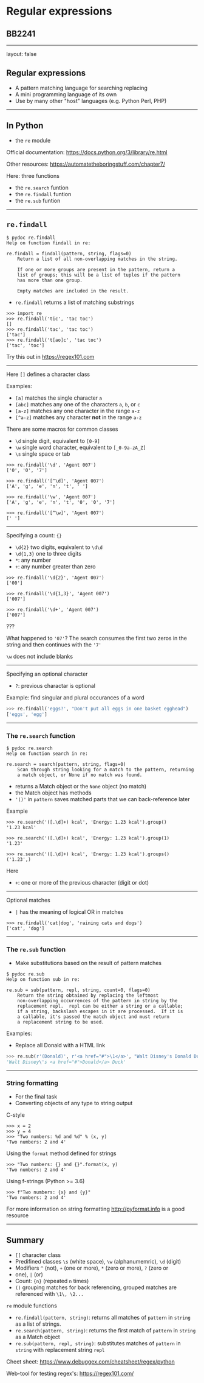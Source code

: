 <script type="text/javascript"
  src="https://cdn.mathjax.org/mathjax/latest/MathJax.js?config=TeX-AMS-MML_HTMLorMML">
</script>
# Regular expressions

## BB2241


---

layout: false


## Regular expressions

* A pattern matching language for searching replacing
* A mini programming language of its own
* Use by many other "host" languages (e.g. Python Perl, PHP)


---

## In Python

* the `re` module 

Official documentation: https://docs.python.org/3/library/re.html

Other resources: https://automatetheboringstuff.com/chapter7/

Here: three functions

* the `re.search` funtion
* the `re.findall` funtion
* the `re.sub` funtion


---

## `re.findall`

```
$ pydoc re.findall
Help on function findall in re:

re.findall = findall(pattern, string, flags=0)
    Return a list of all non-overlapping matches in the string.
    
    If one or more groups are present in the pattern, return a
    list of groups; this will be a list of tuples if the pattern
    has more than one group.
    
    Empty matches are included in the result.

```

* `re.findall` returns a list of matching substrings

```
>>> import re
>>> re.findall('tic', 'tac toc')
[]
>>> re.findall('tac', 'tac toc')
['tac']
>>> re.findall('t[ao]c', 'tac toc')
['tac', 'toc']

```

Try this out in https://regex101.com

---
Here `[]` defines a character class

Examples:

*  `[a]` matches the single character `a`
*  `[abc]` matches any one of the characters `a`, `b`, or `c`
*  `[a-z]` matches any one character in the range `a-z`
*  `[^a-z]` matches any character **not** in the range `a-z`

There are some macros for common classes

* `\d` single digit, equivalent to `[0-9]`
* `\w` single word character, equivalent to `[_0-9a-zA_Z]`
* `\s` single space or tab

```
>>> re.findall('\d', 'Agent 007')
['0', '0', '7']

```
```
>>> re.findall('[^\d]', 'Agent 007')
['A', 'g', 'e', 'n', 't', ' ']

```
```
>>> re.findall('\w', 'Agent 007')
['A', 'g', 'e', 'n', 't', '0', '0', '7']

```
```
>>> re.findall('[^\w]', 'Agent 007')
[' ']

```

---

Specifying a count: `{}`

* `\d{2}` two digits, equivalent to `\d\d`
* `\d{1,3}`  one to three digits
* `*`: any number
* `+`: any number greater than zero

```
>>> re.findall('\d{2}', 'Agent 007')
['00']

```
```
>>> re.findall('\d{1,3}', 'Agent 007')
['007']

```
```
>>> re.findall('\d+', 'Agent 007')
['007']

```

???

What happened to `'07'`? The search consumes the first two zeros in 
the string and then continues with the `'7'`

`\w` does not include blanks


---

Specifying an optional character

* `?`: previous charactar is optional

Example: find singular and plural occurances of a word

```python
>>> re.findall('eggs?', "Don't put all eggs in one basket egghead")
['eggs', 'egg']

```

---


### The `re.search` function

```
$ pydoc re.search
Help on function search in re:

re.search = search(pattern, string, flags=0)
    Scan through string looking for a match to the pattern, returning
    a match object, or None if no match was found.

```

* returns a Match object or the `None` object (no match)
* the Match object has methods
* `'()'` in `pattern` saves matched parts that we can back-reference later


Example

```
>>> re.search('([.\d]+) kcal', 'Energy: 1.23 kcal').group()
'1.23 kcal'

```
```
>>> re.search('([.\d]+) kcal', 'Energy: 1.23 kcal').group(1)
'1.23'

```
```
>>> re.search('([.\d]+) kcal', 'Energy: 1.23 kcal').groups()
('1.23',)

```

Here

* `+`: one or more of the previous character (digit or dot)


---

Optional matches

* `|` has the meaning of logical OR in matches

```
>>> re.findall('cat|dog', 'raining cats and dogs')
['cat', 'dog']

```

---

### The `re.sub` function

* Make substitutions based on the result of pattern matches

```
$ pydoc re.sub
Help on function sub in re:

re.sub = sub(pattern, repl, string, count=0, flags=0)
    Return the string obtained by replacing the leftmost
    non-overlapping occurrences of the pattern in string by the
    replacement repl.  repl can be either a string or a callable;
    if a string, backslash escapes in it are processed.  If it is
    a callable, it's passed the match object and must return
    a replacement string to be used.

```

Examples:

* Replace all Donald with a HTML link

```python
>>> re.sub(r'(Donald)', r'<a href="#">\1</a>', "Walt Disney's Donald Duck")
'Walt Disney\'s <a href="#">Donald</a> Duck'

```

---

### String formatting

* For the final task
* Converting objects of any type to string output

C-style

```
>>> x = 2
>>> y = 4
>>> "Two numbers: %d and %d" % (x, y)
'Two numbers: 2 and 4'

```
Using the `format` method defined for strings
```
>>> "Two numbers: {} and {}".format(x, y)
'Two numbers: 2 and 4'

```
Using f-strings (Python >= 3.6)
```
>>> f"Two numbers: {x} and {y}" 
'Two numbers: 2 and 4'

```

For more information on string formatting http://pyformat.info is a good
resource


---

## Summary

* `[]` character class
* Predifined classes `\s` (white space), `\w` (alphanumemric), `\d` (digit)
* Modifiers `^` (not), `+` (one or more), `*` (zero or more), `?` (zero or
* one), `|` (or)
* Count: `{n}` (repeated `n` times)
* `()` grouping matches for back referencing, grouped matches are referenced with `\1\, \2...`

`re` module functions

* `re.findall(pattern, string)`: returns all matches of `pattern` in `string` as a list of strings.
* `re.search(pattern, string)`:  returns the first match of `pattern` in `string` as a Match object
* `re.sub(pattern, repl, string)`:  substitutes matches of `pattern` in `string` with replacement string `repl`


Cheet sheet: https://www.debuggex.com/cheatsheet/regex/python

Web-tool for testing regex's: https://regex101.com/
